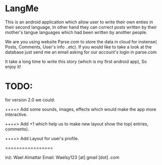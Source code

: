 LangMe
===============
This is an android application which allow user to write their own enties in their second language, In other hand 
they can correct posts written by their mother's tangue languages which had been written by another people.

We are you using website Parse.com to store the data in cloud for instense( Posts, Comments, User's info ..etc).
If you would like to take a look at the database just send me an email asking for our account's login in parse.com

It take a long time to write this story (which is my first android app), So enjoy it!

TODO:
================
for version 2.0 we could: 

++++> Add some sounds, images, effects which would make the app more interactive.

++++> Add +1 which help us to make new layout show the top( entries, comments).

++++> Add Layout for user's profile.

=================

inż:   Wael Almattar
Email: Waelsy123 [at] gmail [dot] .com

